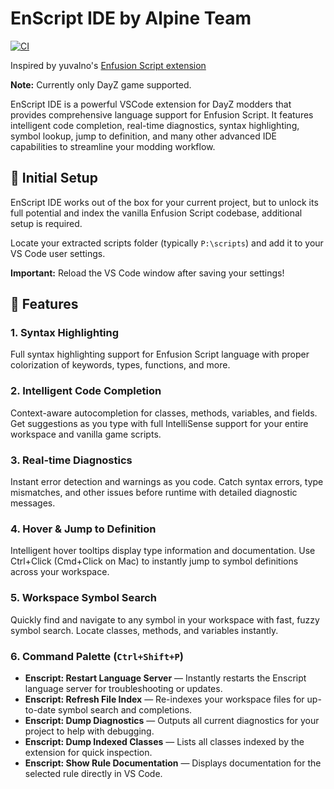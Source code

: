 # EnScript IDE by Alpine Team

[![CI](https://github.com/koncord/enscript-ide-extension/actions/workflows/ci.yml/badge.svg)](https://github.com/koncord/enscript-ide-extension/actions/workflows/ci.yml)

Inspired by yuvalno's [Enfusion Script extension](https://github.com/yuvalino/enscript)

**Note:** Currently only DayZ game supported.

EnScript IDE is a powerful VSCode extension for DayZ modders that provides comprehensive language support for Enfusion Script. It features intelligent code completion, real-time diagnostics, syntax highlighting, symbol lookup, jump to definition, and many other advanced IDE capabilities to streamline your modding workflow.

## 🔧 Initial Setup

EnScript IDE works out of the box for your current project, but to unlock its full potential and index the vanilla Enfusion Script codebase, additional setup is required.

Locate your extracted scripts folder (typically `P:\scripts`) and add it to your VS Code user settings.

**Important:** Reload the VS Code window after saving your settings!

## 🚀 Features

### 1. **Syntax Highlighting**
Full syntax highlighting support for Enfusion Script language with proper colorization of keywords, types, functions, and more.

### 2. **Intelligent Code Completion**
Context-aware autocompletion for classes, methods, variables, and fields. Get suggestions as you type with full IntelliSense support for your entire workspace and vanilla game scripts.

### 3. **Real-time Diagnostics**
Instant error detection and warnings as you code. Catch syntax errors, type mismatches, and other issues before runtime with detailed diagnostic messages.

### 4. **Hover & Jump to Definition**
Intelligent hover tooltips display type information and documentation. Use Ctrl+Click (Cmd+Click on Mac) to instantly jump to symbol definitions across your workspace.

### 5. **Workspace Symbol Search**
Quickly find and navigate to any symbol in your workspace with fast, fuzzy symbol search. Locate classes, methods, and variables instantly.

### 6. Command Palette (`Ctrl+Shift+P`)

- **Enscript: Restart Language Server** — Instantly restarts the Enscript language server for troubleshooting or updates.
- **Enscript: Refresh File Index** — Re-indexes your workspace files for up-to-date symbol search and completions.
- **Enscript: Dump Diagnostics** — Outputs all current diagnostics for your project to help with debugging.
- **Enscript: Dump Indexed Classes** — Lists all classes indexed by the extension for quick inspection.
- **Enscript: Show Rule Documentation** — Displays documentation for the selected rule directly in VS Code.
